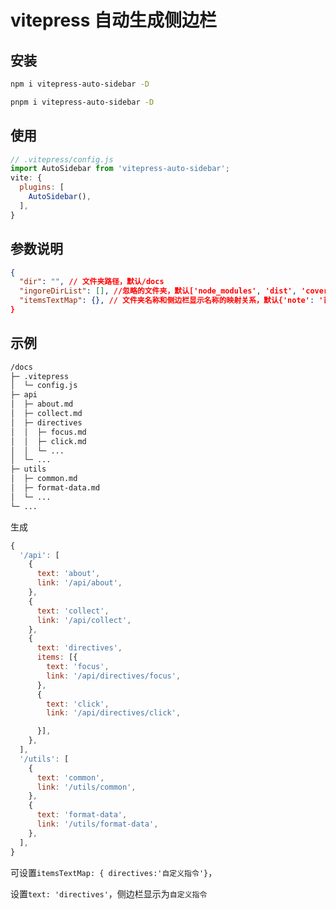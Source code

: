 # vitepress 自动生成侧边栏

## 安装

```bash
npm i vitepress-auto-sidebar -D

pnpm i vitepress-auto-sidebar -D
```

## 使用

```js
// .vitepress/config.js
import AutoSidebar from 'vitepress-auto-sidebar';
vite: {
  plugins: [
    AutoSidebar(),
  ],
}
```

## 参数说明

```json
{
  "dir": "", // 文件夹路径，默认/docs
  "ingoreDirList": [], //忽略的文件夹，默认['node_modules', 'dist', 'coverage']
  "itemsTextMap": {}, // 文件夹名称和侧边栏显示名称的映射关系，默认{'note': '首页'}
}
```

## 示例

```md
/docs
├─ .vitepress
│  └─ config.js
├─ api
│  ├─ about.md
│  ├─ collect.md
│  ├─ directives
│  │  ├─ focus.md
│  │  ├─ click.md
│  │  └─ ...
│  └─ ...
├─ utils
│  ├─ common.md
│  ├─ format-data.md
│  └─ ...
└─ ...

```

生成

```js
{
  '/api': [
    {
      text: 'about',
      link: '/api/about',
    },
    {
      text: 'collect',
      link: '/api/collect',
    },
    {
      text: 'directives',
      items: [{
        text: 'focus',
        link: '/api/directives/focus',
      },
      {
        text: 'click',
        link: '/api/directives/click',

      }],
    },
  ],
  '/utils': [
    {
      text: 'common',
      link: '/utils/common',
    },
    {
      text: 'format-data',
      link: '/utils/format-data',
    },
  ],
}
```

可设置`itemsTextMap: { directives:'自定义指令'}`，

设置`text: 'directives'`，侧边栏显示为`自定义指令`
